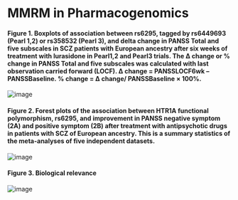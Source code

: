 # MMRM in Pharmacogenomics
#### Figure 1. Boxplots of association between rs6295, tagged by rs6449693 (Pearl 1,2) or rs358532 (Pearl 3), and delta change in PANSS Total and five subscales in SCZ patients with European ancestry after six weeks of treatment with lurasidone in Pearl1,2 and Pearl3 trials. The Δ change or % change in PANSS Total and five subscales was calculated with last observation carried forward (LOCF). Δ change = PANSSLOCF6wk – PANSSBaseline. % change = Δ change/ PANSSBaseline × 100%.
![image](https://user-images.githubusercontent.com/13919508/132246894-b7842757-5c2d-4103-bacd-f529a78fbe49.png)
#### Figure 2.    Forest plots of the association between HTR1A functional polymorphism, rs6295, and improvement in PANSS negative symptom (2A) and positive symptom (2B) after treatment with antipsychotic drugs in patients with SCZ of European ancestry. This is a summary statistics of the meta-analyses of five independent datasets. 
![image](https://user-images.githubusercontent.com/13919508/132247022-54e3804d-bd62-47e5-a4be-2ded767ede05.png)
#### Figure 3. Biological relevance
![image](https://user-images.githubusercontent.com/13919508/132247098-d2ce01e3-3f09-4e55-8a17-aa4be7132d6a.png)
